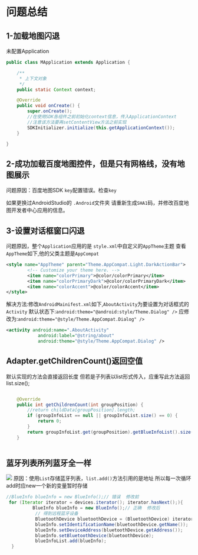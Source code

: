 # 问题总结
## 1-加载地图闪退

未配置Application

``` java
public class MApplication extends Application {

    /**
     * 上下文对象
     */
    public static Context context;

    @Override
    public void onCreate() {
        super.onCreate();
        //在使用SDK各组件之前初始化context信息，传入ApplicationContext
        //注意该方法要再setContentView方法之前实现
        SDKInitializer.initialize(this.getApplicationContext());
    }

}
```

## 2-成功加载百度地图控件，但是只有网格线，没有地图展示

问题原因：百度地图SDK `key`配置错误。检查`key`

如果更换过AndroidStudio的  `.Android`文件夹 请重新生成`SHA1`码，并修改百度地图开发者中心应用的信息。

## 3-设置对话框窗口闪退
问题原因，整个`Application`应用的是 `style.xml`中自定义的`AppTheme`主题
查看`AppTheme`如下,他的父类主题是`AppCompat`
``` xml
<style name="AppTheme" parent="Theme.AppCompat.Light.DarkActionBar">
        <!-- Customize your theme here. -->
        <item name="colorPrimary">@color/colorPrimary</item>
        <item name="colorPrimaryDark">@color/colorPrimaryDark</item>
        <item name="colorAccent">@color/colorAccent</item>
</style>
```
解决方法:修改`AndroidMainifest.xml`如下,`AboutActivity`为要设置为对话框式的`Activity`
默认状态下:`android:theme="@android:style/Theme.Dialog" />`
应修改为:`android:theme="@style/Theme.AppCompat.Dialog" />`
``` xml
<activity android:name=".AboutActivity"
            android:label="@string/about"
            android:theme="@style/Theme.AppCompat.Dialog" />
```
## Adapter.getChildrenCount()返回空值
默认实现的方法会直接返回长度
但若是子列表以list形式传入，应重写此方法返回list.size();
``` java

    @Override
    public int getChildrenCount(int groupPosition) {
        //return childData[groupPosition].length;
        if (groupInfoList == null || groupInfoList.size() == 0) {
            return 0;
        }
        return groupInfoList.get(groupPosition).getBlueInfoList().size();
    }
    
```

## 蓝牙列表所列蓝牙全一样
![](https://github.com/tucaoxingren/Forestrymonitoring/raw/master/Screenshot/device-2017-10-21-171159.png)
原因：使用`List`存储蓝牙列表，`list.add()`方法引用的是地址
所以每一次循环add时应new一个新的变量暂时存储
``` java
//BlueInfo blueInfo = new BlueInfo();// 错误  修改前
 for (Iterator iterator = devices.iterator(); iterator.hasNext();){
          BlueInfo blueInfo = new BlueInfo();// 正确  修改后
           // 得到远程蓝牙设备
           BluetoothDevice bluetoothDevice = (BluetoothDevice) iterator.next();                    
           blueInfo.setIdentificationName(bluetoothDevice.getName());
           blueInfo.setDeviceAddress(bluetoothDevice.getAddress());
           blueInfo.setBluetoothDevice(bluetoothDevice);
           blueInfoList.add(blueInfo);
  }
```